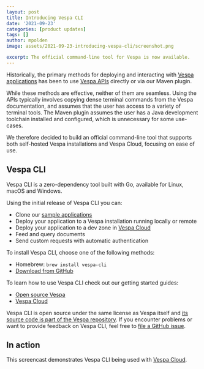 ```yaml
---
layout: post
title: Introducing Vespa CLI
date: '2021-09-23'
categories: [product updates]
tags: []
author: mpolden
image: assets/2021-09-23-introducing-vespa-cli/screenshot.png

excerpt: The official command-line tool for Vespa is now available.
---
```

Historically, the primary methods for deploying and interacting with [Vespa
applications](https://docs.vespa.ai/en/cloudconfig/application-packages.html)
has been to use [Vespa APIs](https://docs.vespa.ai/en/api.html) directly or via
our Maven plugin.

While these methods are effective, neither of them are seamless. Using the APIs
typically involves copying dense terminal commands from the Vespa documentation,
and assumes that the user has access to a variety of terminal tools. The Maven
plugin assumes the user has a Java development toolchain installed and
configured, which is unnecessary for some use-cases.

We therefore decided to build an official command-line tool that supports both
self-hosted Vespa installations and Vespa Cloud, focusing on ease of use.

## Vespa CLI

Vespa CLI is a zero-dependency tool built with Go, available for Linux, macOS
and Windows.

Using the initial release of Vespa CLI you can:

- Clone our [sample applications](https://github.com/vespa-engine/sample-apps/)
- Deploy your application to a Vespa installation running locally or remote
- Deploy your application to a dev zone in [Vespa Cloud](https://cloud.vespa.ai)
- Feed and query documents
- Send custom requests with automatic authentication

To install Vespa CLI, choose one of the following methods:

- Homebrew: `brew install vespa-cli`
- [Download from GitHub](https://github.com/vespa-engine/vespa/releases)

To learn how to use Vespa CLI check out our getting started guides:
- [Open source Vespa](https://docs.vespa.ai/en/getting-started.html)
- [Vespa Cloud](https://cloud.vespa.ai/en/getting-started)

Vespa CLI is open source under the same license as Vespa itself and [its source
code is part of the Vespa
repository](https://github.com/vespa-engine/vespa/tree/master/client/go). If you
encounter problems or want to provide feedback on Vespa CLI, feel free to [file
a GitHub issue](https://github.com/vespa-engine/vespa/issues/new/choose).

## In action

This screencast demonstrates Vespa CLI being used with [Vespa
Cloud](https://cloud.vespa.ai).

<script id="asciicast-UyZQXh1TxLo43ON0CMqgFxEj0" src="https://asciinema.org/a/UyZQXh1TxLo43ON0CMqgFxEj0.js" async></script>

